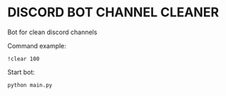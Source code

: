 # DISCORD BOT CHANNEL CLEANER

Bot for clean discord channels

Command example:
```
!clear 100
```

Start bot:
```
python main.py
```